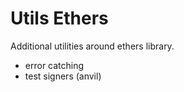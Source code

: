 # Utils Ethers
Additional utilities around ethers library.

- error catching
- test signers (anvil)
